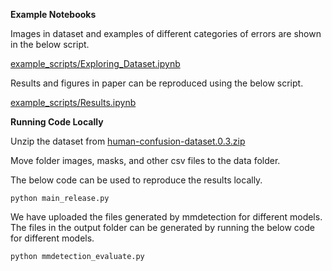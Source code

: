 
**Example Notebooks**

Images in dataset and examples of different categories of errors are shown in the below script.

[example_scripts/Exploring_Dataset.ipynb](https://colab.research.google.com/github/nikhil21174/dual_thinking/blob/main/example_scripts/Exploring_Dataset.ipynb#scrollTo=JAkdc7yyUYoD)

Results and figures in paper can be reproduced using the below script.

[example_scripts/Results.ipynb](https://colab.research.google.com/github/nikhil21174/dual_thinking/blob/main/example_scripts/Results.ipynb)



**Running Code Locally**

Unzip the dataset from 
[human-confusion-dataset.0.3.zip](https://drive.google.com/file/d/1gqCEH999Co5PdIsMtT2LqjbDSrGV_y5U/view?usp=drive_link)

Move folder images, masks, and other csv files to the data folder.

The below code can be used to reproduce the results locally.

```
python main_release.py
```

We have uploaded the files generated by mmdetection for different models.
The files in the output folder can be generated by running the below code for different models.

```
python mmdetection_evaluate.py
```
